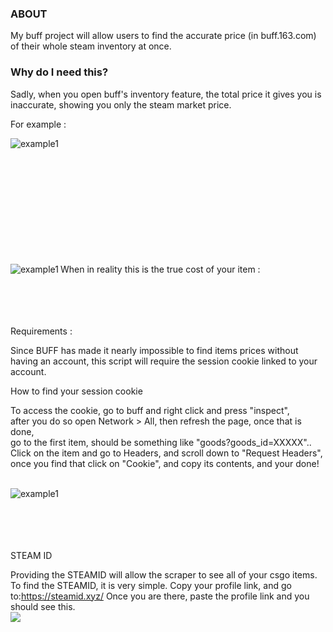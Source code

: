 ### ABOUT
My buff project will allow users to find the accurate price (in buff.163.com) of their whole steam inventory at once.  

### Why do I need this?
Sadly, when you open buff's inventory feature, the total price it gives you is inaccurate, showing you only the steam
market price.  

For example :

<img align="left" alt="example1" src="https://github.com/xFumbler/steambuffprice/blob/master/images/example1.png?raw=true)"> <br/>
<br/>
<br/>
<br/>
<br/>
<br/>
<br/>
<br/>
<br/>
<br/>
<br/>


When in reality this is the true cost of your item :
<img align="left" alt="example1" src="https://github.com/xFumbler/steambuffprice/blob/master/images/example2.png?raw=true)"> <br/>
<br/>
<br/>
<br/>
<br/>

Requirements :

Since BUFF has made it nearly impossible to find items prices without having an account,
this script will require the session cookie linked to your account.

How to find your session cookie
<br/>

To access the cookie, go to buff and right click and press "inspect", <br/> after you do so open
Network > All, then refresh the page, once that is done,<br/> go to the first item,
should be something like "goods?goods_id=XXXXX".. <br/>
Click on the item and go to Headers, and scroll down to "Request Headers", once you find that
click on "Cookie", and copy its contents, and your done!
<br/>
<br/>

<img align="left" alt="example1" src="https://github.com/xFumbler/steambuffprice/blob/master/images/cookies.png?raw=true)"> <br/>
<br/>  
<br/>
<br/>


STEAM ID

Providing the STEAMID will allow the scraper to see all of your csgo items. <br/>
To find the STEAMID, it is very simple. Copy your profile link, and go to:https://steamid.xyz/ 
Once you are there, paste the profile link and you should see this.
<br/>
<img align="left" src="https://github.com/xFumbler/steambuffprice/blob/master/images/steamID.png?raw=true)"> <br/>







